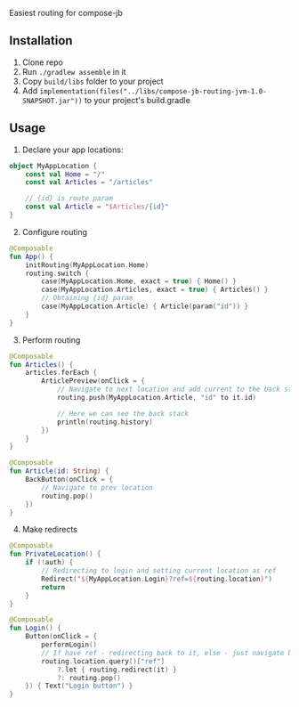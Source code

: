 Easiest routing for compose-jb

## Installation

1. Clone repo
2. Run `./gradlew assemble` in it
3. Copy `build/libs` folder to your project
4. Add `implementation(files("../libs/compose-jb-routing-jvm-1.0-SNAPSHOT.jar"))` to your project's build.gradle

## Usage

1. Declare your app locations:

```kotlin
object MyAppLocation {
    const val Home = "/"
    const val Articles = "/articles"

    // {id} is route param
    const val Article = "$Articles/{id}"
}
```

2. Configure routing

```kotlin
@Composable
fun App() {
    initRouting(MyAppLocation.Home)
    routing.switch {
        case(MyAppLocation.Home, exact = true) { Home() }
        case(MyAppLocation.Articles, exact = true) { Articles() }
        // Obtaining {id} param
        case(MyAppLocation.Article) { Article(param("id")) }
    }
}
```

3. Perform routing

```kotlin
@Composable
fun Articles() {
    articles.forEach {
        ArticlePreview(onClick = {
            // Navigate to next location and add current to the back stack
            routing.push(MyAppLocation.Article, "id" to it.id)

            // Here we can see the back stack
            println(routing.history)
        })
    }
}

@Composable
fun Article(id: String) {
    BackButton(onClick = {
        // Navigate to prev location
        routing.pop()
    })
}
```

4. Make redirects

```kotlin
@Composable
fun PrivateLocation() {
    if (!auth) {
        // Redirecting to login and setting current location as ref
        Redirect("${MyAppLocation.Login}?ref=${routing.location}")
        return
    }
}

@Composable
fun Login() {
    Button(onClick = {
        performLogin()
        // If have ref - redirecting back to it, else - just navigate back
        routing.location.query()["ref"]
            ?.let { routing.redirect(it) }
            ?: routing.pop()
    }) { Text("Login button") }
}
```